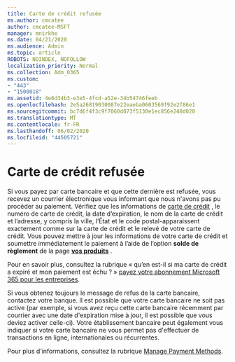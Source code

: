 ```yaml
---
title: Carte de crédit refusée
ms.author: cmcatee
author: cmcatee-MSFT
manager: mnirkhe
ms.date: 04/21/2020
ms.audience: Admin
ms.topic: article
ROBOTS: NOINDEX, NOFOLLOW
localization_priority: Normal
ms.collection: Adm_O365
ms.custom:
- "443"
- "1500018"
ms.assetid: 4e6d34b3-e3e5-4fcd-a52e-34b54746feeb
ms.openlocfilehash: 2e5a26819030087e22eaeba0603569f92e2f86e1
ms.sourcegitcommit: bc7d6f4f3c9f7060d073f5130e1ec856e248d020
ms.translationtype: MT
ms.contentlocale: fr-FR
ms.lasthandoff: 06/02/2020
ms.locfileid: "44505721"
---
```

# <a name="declined-credit-card"></a>Carte de crédit refusée

Si vous payez par carte bancaire et que cette dernière est refusée, vous recevez un courrier électronique vous informant que nous n'avons pas pu procéder au paiement. Vérifiez que les informations de [carte de crédit](https://go.microsoft.com/fwlink/p/?linkid=842054) , le numéro de carte de crédit, la date d’expiration, le nom de la carte de crédit et l’adresse, y compris la ville, l’État et le code postal-apparaissent exactement comme sur la carte de crédit et le relevé de votre carte de crédit. Vous pouvez mettre à jour les informations de votre carte de crédit et soumettre immédiatement le paiement à l’aide de l’option **solde de règlement** de la page **[vos produits](https://go.microsoft.com/fwlink/p/?linkid=842054)** . 

Pour en savoir plus, consultez la rubrique « qu’en est-il si ma carte de crédit a expiré et mon paiement est échu ? » [payez votre abonnement Microsoft 365 pour les entreprises](https://docs.microsoft.com/microsoft-365/commerce/billing-and-payments/pay-for-your-subscription#what-if-my-credit-card-was-declined-and-my-payment-is-past-due).
  
Si vous obtenez toujours le message de refus de la carte bancaire, contactez votre banque. Il est possible que votre carte bancaire ne soit pas active (par exemple, si vous avez reçu cette carte bancaire récemment par courrier avec une date d'expiration mise à jour, il est possible que vous deviez activer celle-ci). Votre établissement bancaire peut également vous indiquer si votre carte bancaire ne vous permet pas d'effectuer de transactions en ligne, internationales ou récurrentes.  
  
Pour plus d’informations, consultez la rubrique [Manage Payment Methods](https://docs.microsoft.com/microsoft-365/commerce/billing-and-payments/manage-payment-methods).